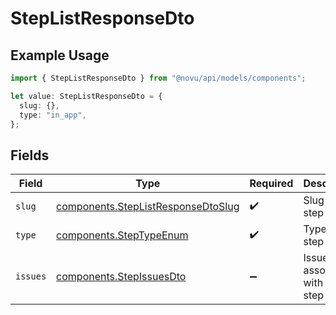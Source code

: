# StepListResponseDto

## Example Usage

```typescript
import { StepListResponseDto } from "@novu/api/models/components";

let value: StepListResponseDto = {
  slug: {},
  type: "in_app",
};
```

## Fields

| Field                                                                                    | Type                                                                                     | Required                                                                                 | Description                                                                              |
| ---------------------------------------------------------------------------------------- | ---------------------------------------------------------------------------------------- | ---------------------------------------------------------------------------------------- | ---------------------------------------------------------------------------------------- |
| `slug`                                                                                   | [components.StepListResponseDtoSlug](../../models/components/steplistresponsedtoslug.md) | :heavy_check_mark:                                                                       | Slug of the step                                                                         |
| `type`                                                                                   | [components.StepTypeEnum](../../models/components/steptypeenum.md)                       | :heavy_check_mark:                                                                       | Type of the step                                                                         |
| `issues`                                                                                 | [components.StepIssuesDto](../../models/components/stepissuesdto.md)                     | :heavy_minus_sign:                                                                       | Issues associated with the step                                                          |